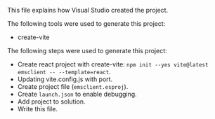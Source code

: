 This file explains how Visual Studio created the project.

The following tools were used to generate this project:
- create-vite

The following steps were used to generate this project:
- Create react project with create-vite: `npm init --yes vite@latest emsclient -- --template=react`.
- Updating vite.config.js with port.
- Create project file (`emsclient.esproj`).
- Create `launch.json` to enable debugging.
- Add project to solution.
- Write this file.

